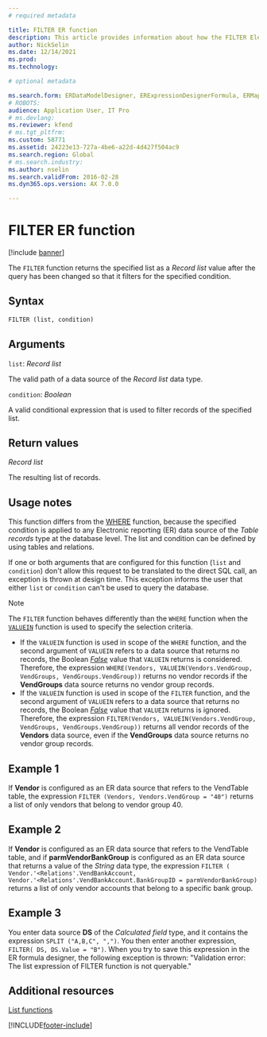 ```yaml
---
# required metadata

title: FILTER ER function
description: This article provides information about how the FILTER Electronic reporting (ER) function is used.
author: NickSelin
ms.date: 12/14/2021
ms.prod: 
ms.technology: 

# optional metadata

ms.search.form: ERDataModelDesigner, ERExpressionDesignerFormula, ERMappedFormatDesigner, ERModelMappingDesigner
# ROBOTS: 
audience: Application User, IT Pro
# ms.devlang: 
ms.reviewer: kfend
# ms.tgt_pltfrm: 
ms.custom: 58771
ms.assetid: 24223e13-727a-4be6-a22d-4d427f504ac9
ms.search.region: Global
# ms.search.industry: 
ms.author: nselin
ms.search.validFrom: 2016-02-28
ms.dyn365.ops.version: AX 7.0.0

---
```


# FILTER ER function

[!include [banner](../includes/banner.md)]

The `FILTER` function returns the specified list as a *Record list* value after the query has been changed so that it filters for the specified condition.

## Syntax

```vb
FILTER (list, condition)
```

## Arguments

`list`: *Record list*

The valid path of a data source of the *Record list* data type.

`condition`: *Boolean*

A valid conditional expression that is used to filter records of the specified list.

## Return values

*Record list*

The resulting list of records.

## <a name="usage-notes"></a>Usage notes

This function differs from the [WHERE](er-functions-list-where.md) function, because the specified condition is applied to any Electronic reporting (ER) data source of the *Table records* type at the database level. The list and condition can be defined by using tables and relations.

If one or both arguments that are configured for this function (`list` and `condition`) don't allow this request to be translated to the direct SQL call, an exception is thrown at design time. This exception informs the user that either `list` or `condition` can't be used to query the database.

> [!NOTE]
> The `FILTER` function behaves differently than the `WHERE` function when the [`VALUEIN`](er-functions-logical-valuein.md) function is used to specify the selection criteria.
> 
> - If the `VALUEIN` function is used in scope of the `WHERE` function, and the second argument of `VALUEIN` refers to a data source that returns no records, the Boolean *[False](er-formula-supported-data-types-primitive.md#boolean)* value that `VALUEIN` returns is considered. Therefore, the expression `WHERE(Vendors, VALUEIN(Vendors.VendGroup, VendGroups, VendGroups.VendGroup))` returns no vendor records if the **VendGroups** data source returns no vendor group records.
> - If the `VALUEIN` function is used in scope of the `FILTER` function, and the second argument of `VALUEIN` refers to a data source that returns no records, the Boolean *[False](er-formula-supported-data-types-primitive.md#boolean)* value that `VALUEIN` returns is ignored. Therefore, the expression `FILTER(Vendors, VALUEIN(Vendors.VendGroup, VendGroups, VendGroups.VendGroup))` returns all vendor records of the **Vendors** data source, even if the **VendGroups** data source returns no vendor group records.

## Example 1

If **Vendor** is configured as an ER data source that refers to the VendTable table, the expression `FILTER (Vendors, Vendors.VendGroup = "40")` returns a list of only vendors that belong to vendor group 40.

## Example 2

If **Vendor** is configured as an ER data source that refers to the VendTable table, and if **parmVendorBankGroup** is configured as an ER data source that returns a value of the *String* data type, the expression `FILTER ( Vendor.'<Relations'.VendBankAccount, Vendor.'<Relations'.VendBankAccount.BankGroupID = parmVendorBankGroup)` returns a list of only vendor accounts that belong to a specific bank group.

## Example 3

You enter data source **DS** of the *Calculated field* type, and it contains the expression `SPLIT ("A,B,C", ",")`. You then enter another expression, `FILTER( DS, DS.Value = "B")`. When you try to save this expression in the ER formula designer, the following exception is thrown: "Validation error: The list expression of FILTER function is not queryable."

## Additional resources

[List functions](er-functions-category-list.md)


[!INCLUDE[footer-include](../../../includes/footer-banner.md)]

